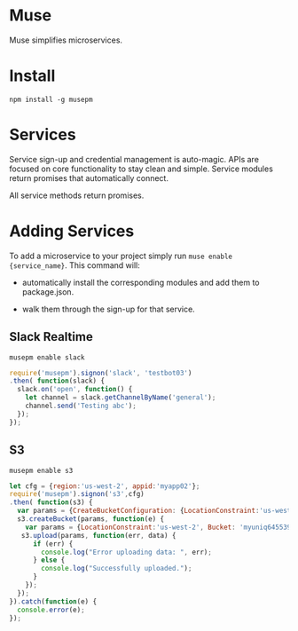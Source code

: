 # Muse

Muse simplifies microservices.

# Install

`npm install -g musepm`

# Services

Service sign-up and credential management is auto-magic.
APIs are focused on core functionality to stay clean and 
simple.   Service modules return promises that automatically
connect.

All service methods return promises.

# Adding Services

To add a microservice to your project simply run
`muse enable {service_name}`. This command will:

* automatically install the corresponding modules and add 
them to package.json.

* walk them through the sign-up for that service.

## Slack Realtime

```shell
musepm enable slack
```

```javascript
require('musepm').signon('slack', 'testbot03')
.then( function(slack) {   
  slack.on('open', function() {
    let channel = slack.getChannelByName('general');
    channel.send('Testing abc');
  });                                                             
});                                                               
```

## S3

```shell
musepm enable s3
```

```javascript
let cfg = {region:'us-west-2', appid:'myapp02'};
require('musepm').signon('s3',cfg)
.then( function(s3) {
  var params = {CreateBucketConfiguration: {LocationConstraint:'us-west-2'}, Bucket: 'myuniq6455397'};
  s3.createBucket(params, function(e) {
    var params = {LocationConstraint:'us-west-2', Bucket: 'myuniq6455397', Key: 'myKey', Body: 'Hello!'};
   s3.upload(params, function(err, data) {
      if (err) {
        console.log("Error uploading data: ", err);
      } else {
        console.log("Successfully uploaded.");
      }
    });
  });
}).catch(function(e) {
  console.error(e);
});

```
